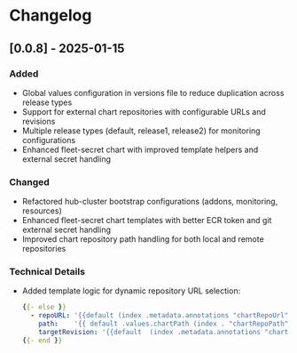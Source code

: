# Changelog

## [0.0.8] - 2025-01-15

### Added

- Global values configuration in versions file to reduce duplication across release types
- Support for external chart repositories with configurable URLs and revisions
- Multiple release types (default, release1, release2) for monitoring configurations
- Enhanced fleet-secret chart with improved template helpers and external secret handling

### Changed

- Refactored hub-cluster bootstrap configurations (addons, monitoring, resources)
- Enhanced fleet-secret chart templates with better ECR token and git external secret handling
- Improved chart repository path handling for both local and remote repositories

### Technical Details

- Added template logic for dynamic repository URL selection:
  ```yaml
  {{- else }}
    - repoURL: '{{default (index .metadata.annotations "chartRepoUrl") (index . "chartRepoUrl") }}'
      path:    '{{ default .values.chartPath (index . "chartRepoPath")}}'
      targetRevision: '{{default  (index .metadata.annotations "chartRepoRevision") (index . "chartRepoRevision") }}'
  {{- end }}
  ```
